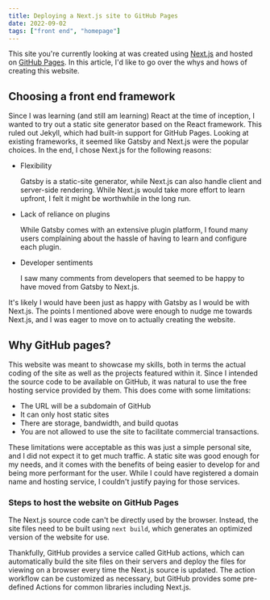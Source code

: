 ```yaml
---
title: Deploying a Next.js site to GitHub Pages
date: 2022-09-02
tags: ["front end", "homepage"]
---
```


This site you're currently looking at was created using [Next.js](https://nextjs.org/) and hosted on [GitHub Pages](https://pages.github.com/). In this article, I'd like to go over the whys and hows of creating this website.

## Choosing a front end framework

Since I was learning (and still am learning) React at the time of inception, I wanted to try out a static site generator based on the React framework. This ruled out Jekyll, which had built-in support for GitHub Pages. Looking at existing frameworks, it seemed like Gatsby and Next.js were the popular choices. In the end, I chose Next.js for the following reasons:

- Flexibility

  Gatsby is a static-site generator, while Next.js can also handle client and server-side rendering. While Next.js would take more effort to learn upfront, I felt it might be worthwhile in the long run.

- Lack of reliance on plugins

  While Gatsby comes with an extensive plugin platform, I found many users complaining about the hassle of having to learn and configure each plugin.

- Developer sentiments

  I saw many comments from developers that seemed to be happy to have moved from Gatsby to Next.js.

It's likely I would have been just as happy with Gatsby as I would be with Next.js. The points I mentioned above were enough to nudge me towards Next.js, and I was eager to move on to actually creating the website.

## Why GitHub pages?

This website was meant to showcase my skills, both in terms the actual coding of the site as well as the projects featured within it. Since I intended the source code to be available on GitHub, it was natural to use the free hosting service provided by them. This does come with some limitations:

- The URL will be a subdomain of GitHub
- It can only host static sites
- There are storage, bandwidth, and build quotas
- You are not allowed to use the site to facilitate commercial transactions.

These limitations were acceptable as this was just a simple personal site, and I did not expect it to get much traffic. A static site was good enough for my needs, and it comes with the benefits of being easier to develop for and being more performant for the user.
While I could have registered a domain name and hosting service, I couldn't justify paying for those services.

### Steps to host the website on GitHub Pages

The Next.js source code can't be directly used by the browser. Instead, the site files need to be built using `next build`, which generates an optimized version of the website for use.

Thankfully, GitHub provides a service called GitHub actions, which can automatically build the site files on their servers and deploy the files for viewing on a browser every time the Next.js source is updated. The action workflow can be customized as necessary, but GitHub provides some pre-defined Actions for common libraries including Next.js.
